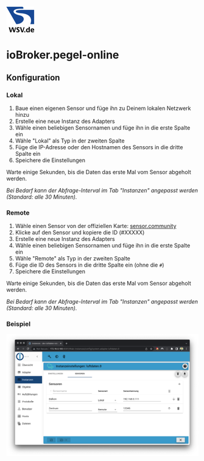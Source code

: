 ![Logo](../../admin/pegel-online.png)

# ioBroker.pegel-online

## Konfiguration

### Lokal

1. Baue einen eigenen Sensor und füge ihn zu Deinem lokalen Netzwerk hinzu
2. Erstelle eine neue Instanz des Adapters
3. Wähle einen beliebigen Sensornamen und füge ihn in die erste Spalte ein
4. Wähle "Lokal" als Typ in der zweiten Spalte
5. Füge die IP-Adresse oder den Hostnamen des Sensors in die dritte Spalte ein
6. Speichere die Einstellungen

Warte einige Sekunden, bis die Daten das erste Mal vom Sensor abgeholt werden.

*Bei Bedarf kann der Abfrage-Interval im Tab "Instanzen" angepasst werden (Standard: alle 30 Minuten).*

### Remote

1. Wähle einen Sensor von der offiziellen Karte: [sensor.community](https://sensor.community/en/)
2. Klicke auf den Sensor und kopiere die ID (#XXXXX)
3. Erstelle eine neue Instanz des Adapters
4. Wähle einen beliebigen Sensornamen und füge ihn in die erste Spalte ein
5. Wähle "Remote" als Typ in der zweiten Spalte
6. Füge die ID des Sensors in die dritte Spalte ein (ohne die ``#``)
7. Speichere die Einstellungen

Warte einige Sekunden, bis die Daten das erste Mal vom Sensor abgeholt werden.

*Bei Bedarf kann der Abfrage-Interval im Tab "Instanzen" angepasst werden (Standard: alle 30 Minuten).*

### Beispiel

![Konfigurationsbeispiel](./img/exampleConfiguration.png)